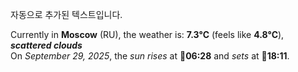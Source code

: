 
자동으로 추가된 텍스트입니다.

<!--START_SECTION:weather:moscow-->
Currently in **Moscow** (RU), the weather is: **7.3°C** (feels like **4.8°C**), ***scattered clouds***<br/>
On *September 29, 2025*, the *sun rises* at 🌅**06:28** and *sets* at 🌇**18:11**.
<!--END_SECTION:weather-->
